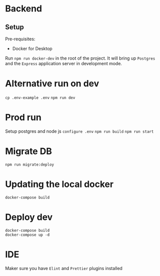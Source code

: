# Backend

## Setup

Pre-requisites:

- Docker for Desktop

Run `npm run docker-dev` in the root of the project.
It will bring up `Postgres` and the `Express` application server in development mode.

# Alternative run on dev

`cp .env-example .env`
`npm run dev`

# Prod run

Setup postgres and node js
`configure .env`
`npm run build`
`npm run start`

# Migrate DB

```
npm run migrate:deploy
```

# Updating the local docker

```
docker-compose build
```

# Deploy dev

```
docker-compose build
docker-compose up -d
```

# IDE

Maker sure you have `Elint` and `Prettier` plugins installed
